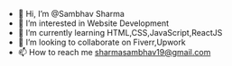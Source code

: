 - 👋 Hi, I’m @Sambhav Sharma
- 👀 I’m interested in Website Development
- 🌱 I’m currently learning HTML,CSS,JavaScript,ReactJS
- 💞️ I’m looking to collaborate on Fiverr,Upwork
- 📫 How to reach me sharmasambhav19@gmail.com

<!---
Sambhav-Sam/Sambhav-Sam is a ✨ special ✨ repository because its `README.md` (this file) appears on your GitHub profile.
You can click the Preview link to take a look at your changes.
--->
